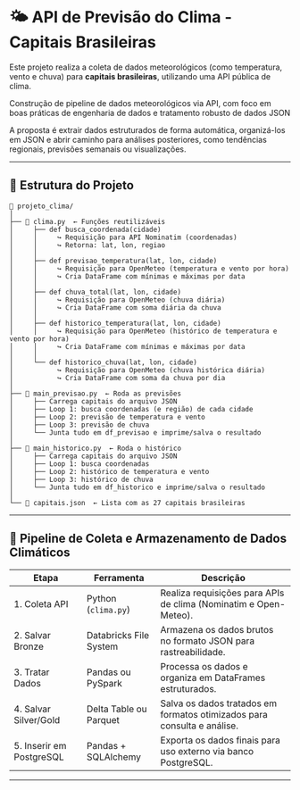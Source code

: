 # 🌤️ API de Previsão do Clima - Capitais Brasileiras

Este projeto realiza a coleta de dados meteorológicos (como temperatura, vento e chuva) para **capitais brasileiras**, utilizando uma API pública de clima.

Construção de pipeline de dados meteorológicos via API, com foco em boas práticas de engenharia de dados e tratamento robusto de dados JSON

A proposta é extrair dados estruturados de forma automática, organizá-los em JSON e abrir caminho para análises posteriores, como tendências regionais, previsões semanais ou visualizações.

---

## 🚧 Estrutura do Projeto

```text
📁 projeto_clima/
│
├── 📄 clima.py  ← Funções reutilizáveis
│     ├── def busca_coordenada(cidade)
│     │     ↪ Requisição para API Nominatim (coordenadas)
│     │     ↪ Retorna: lat, lon, regiao
│     │
│     ├── def previsao_temperatura(lat, lon, cidade)
│     │     ↪ Requisição para OpenMeteo (temperatura e vento por hora)
│     │     ↪ Cria DataFrame com mínimas e máximas por data
│     │
│     ├── def chuva_total(lat, lon, cidade)
│     │     ↪ Requisição para OpenMeteo (chuva diária)
│     │     ↪ Cria DataFrame com soma diária da chuva
│     │
│     ├── def historico_temperatura(lat, lon, cidade)
│     │     ↪ Requisição para OpenMeteo (histórico de temperatura e vento por hora)
│     │     ↪ Cria DataFrame com mínimas e máximas por data
│     │
│     └── def historico_chuva(lat, lon, cidade)
│           ↪ Requisição para OpenMeteo (chuva histórica diária)
│           ↪ Cria DataFrame com soma da chuva por dia
│
├── 📄 main_previsao.py  ← Roda as previsões
│     ├── Carrega capitais do arquivo JSON
│     ├── Loop 1: busca coordenadas (e região) de cada cidade
│     ├── Loop 2: previsão de temperatura e vento
│     ├── Loop 3: previsão de chuva
│     └── Junta tudo em df_previsao e imprime/salva o resultado
│
├── 📄 main_historico.py  ← Roda o histórico
│     ├── Carrega capitais do arquivo JSON
│     ├── Loop 1: busca coordenadas
│     ├── Loop 2: histórico de temperatura e vento
│     ├── Loop 3: histórico de chuva
│     └── Junta tudo em df_historico e imprime/salva o resultado
│
└── 📄 capitais.json  ← Lista com as 27 capitais brasileiras
```

---

## 🔁 Pipeline de Coleta e Armazenamento de Dados Climáticos


| Etapa                    | Ferramenta               | Descrição                                                                 |
|--------------------------|--------------------------|---------------------------------------------------------------------------|
| 1. Coleta API            | Python (`clima.py`)      | Realiza requisições para APIs de clima (Nominatim e Open-Meteo).         |
| 2. Salvar Bronze         | Databricks File System   | Armazena os dados brutos no formato JSON para rastreabilidade.           |
| 3. Tratar Dados          | Pandas ou PySpark        | Processa os dados e organiza em DataFrames estruturados.                 |
| 4. Salvar Silver/Gold    | Delta Table ou Parquet   | Salva os dados tratados em formatos otimizados para consulta e análise.  |
| 5. Inserir em PostgreSQL | Pandas + SQLAlchemy      | Exporta os dados finais para uso externo via banco PostgreSQL.           |

---

